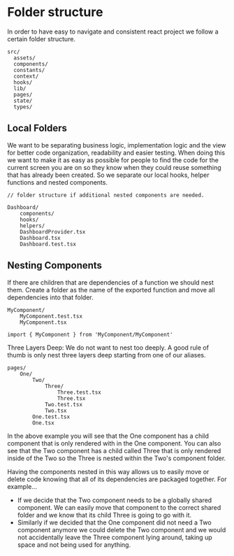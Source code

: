 # Folder structure

In order to have easy to navigate and consistent react project we follow a certain folder structure.

```
src/
  assets/
  components/
  constants/
  context/
  hooks/
  lib/
  pages/
  state/
  types/
```

## Local Folders

We want to be separating business logic, implementation logic and the view for better code organization, readability and easier testing. When doing this we want to make it as easy as possible for people to find the code for the current screen you are on so they know when they could reuse something that has already been created. So we separate our local hooks, helper functions and nested components.

```
// folder structure if additional nested components are needed.

Dashboard/
	components/
	hooks/
	helpers/
	DashboardProvider.tsx
	Dashboard.tsx
	Dashboard.test.tsx
```

## Nesting Components

If there are children that are dependencies of a function we should nest them. Create a folder as the name of the exported function and move all dependencies into that folder.

```
MyComponent/
	MyComponent.test.tsx
	MyComponent.tsx

import { MyComponent } from 'MyComponent/MyComponent'
```

Three Layers Deep: We do not want to nest too deeply. A good rule of thumb is only nest three layers deep starting from one of our aliases.

```
pages/
	One/
		Two/
			Three/
				Three.test.tsx
				Three.tsx
			Two.test.tsx
			Two.tsx
		One.test.tsx
		One.tsx
```

In the above example you will see that the One component has a child component that is only rendered with in the One component. You can also see that the Two component has a child called Three that is only rendered inside of the Two so the Three is nested within the Two's component folder.

Having the components nested in this way allows us to easily move or delete code knowing that all of its dependencies are packaged together. For example...

- If we decide that the Two component needs to be a globally shared component. We can easily move that component to the correct shared folder and we know that its child Three is going to go with it.
- Similarly if we decided that the One component did not need a Two component anymore we could delete the Two component and we would not accidentally leave the Three component lying around, taking up space and not being used for anything.

